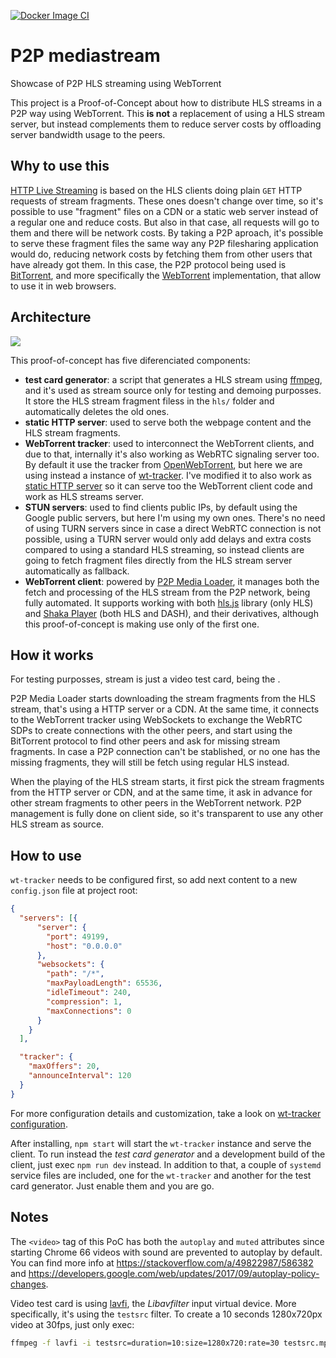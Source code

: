 [![Docker Image CI](https://github.com/helios-h2020/h.extension-MediaStreaming-WebTorrent/actions/workflows/docker-image.yml/badge.svg)](https://github.com/helios-h2020/h.extension-MediaStreaming-WebTorrent/actions/workflows/docker-image.yml)

# P2P mediastream

Showcase of P2P HLS streaming using WebTorrent

This project is a Proof-of-Concept about how to distribute HLS streams in a P2P
way using WebTorrent. This **is not** a replacement of using a HLS stream
server, but instead complements them to reduce server costs by offloading server
bandwidth usage to the peers.

## Why to use this

[HTTP Live Streaming](https://developer.apple.com/streaming/) is based on the
HLS clients doing plain `GET` HTTP requests of stream fragments. These ones
doesn't change over time, so it's possible to use "fragment" files on a CDN or a
static web server instead of a regular one and reduce costs. But also in that
case, all requests will go to them and there will be network costs. By taking a
P2P aproach, it's possible to serve these fragment files the same way any P2P
filesharing application would do, reducing network costs by fetching them from
other users that have already got them. In this case, the P2P protocol being
used is [BitTorrent](https://www.bittorrent.com/), and more specifically the
[WebTorrent](https://webtorrent.io/) implementation, that allow to use it in web
browsers.

## Architecture

![](https://raw.githubusercontent.com/Novage/p2p-media-loader/gh-pages/images/p2p-media-loader-network.png)

This proof-of-concept has five diferenciated components:

- **test card generator**: a script that generates a HLS stream using
  [ffmpeg](https://www.ffmpeg.org/), and it's used as stream source only for
  testing and demoing purposses. It store the HLS stream fragment filess in the
  `hls/` folder and automatically deletes the old ones.
- **static HTTP server**: used to serve both the webpage content and the HLS
  stream fragments.
- **WebTorrent tracker**: used to interconnect the WebTorrent clients, and due
  to that, internally it's also working as WebRTC signaling server too. By
  default it use the tracker from [OpenWebTorrent](https://openwebtorrent.com/),
  but here we are using instead a instance of
  [wt-tracker](https://github.com/piranna/wt-tracker). I've modified it to also
  work as [static HTTP server](https://github.com/Novage/wt-tracker/issues/28)
  so it can serve too the WebTorrent client code and work as HLS streams server.
- **STUN servers**: used to find clients public IPs, by default using the Google
  public servers, but here I'm using my own ones. There's no need of using TURN
  servers since in case a direct WebRTC connection is not possible, using a TURN
  server would only add delays and extra costs compared to using a standard HLS
  streaming, so instead clients are going to fetch fragment files directly from
  the HLS stream server automatically as fallback.
- **WebTorrent client**: powered by
  [P2P Media Loader](https://github.com/Novage/p2p-media-loader), it manages
  both the fetch and processing of the HLS stream from the P2P network, being
  fully automated. It supports working with both
  [hls.js](https://github.com/video-dev/hls.js) library (only HLS) and
  [Shaka Player](https://github.com/google/shaka-player) (both HLS and DASH),
  and their derivatives, although this proof-of-concept is making use only of
  the first one.

## How it works

For testing purposses, stream is just a video test card, being the .

P2P Media Loader starts downloading the stream fragments from the HLS stream,
that's using a HTTP server or a CDN. At the same time, it connects to the
WebTorrent tracker using WebSockets to exchange the WebRTC SDPs to create
connections with the other peers, and start using the BitTorrent protocol to
find other peers and ask for missing stream fragments. In case a P2P connection
can't be stablished, or no one has the missing fragments, they will still be
fetch using regular HLS instead.

When the playing of the HLS stream starts, it first pick the stream fragments
from the HTTP server or CDN, and at the same time, it ask in advance for other
stream fragments to other peers in the WebTorrent network. P2P management is
fully done on client side, so it's transparent to use any other HLS stream as
source.

## How to use

`wt-tracker` needs to be configured first, so add next content to a new
`config.json` file at project root:

```json
{
  "servers": [{
      "server": {
        "port": 49199,
        "host": "0.0.0.0"
      },
      "websockets": {
        "path": "/*",
        "maxPayloadLength": 65536,
        "idleTimeout": 240,
        "compression": 1,
        "maxConnections": 0
      }
    }
  ],

  "tracker": {
    "maxOffers": 20,
    "announceInterval": 120
  }
}
```

For more configuration details and customization, take a look on
[wt-tracker configuration](https://github.com/Novage/wt-tracker#configuration).

After installing, `npm start` will start the `wt-tracker` instance and serve the
client. To run instead the *test card generator* and a development build of the
client, just exec `npm run dev` instead. In addition to that, a couple of
`systemd` service files are included, one for the `wt-tracker` and another for
the test card generator. Just enable them and you are go.

## Notes

The `<video>` tag of this PoC has both the `autoplay` and `muted` attributes
since starting Chrome 66 videos with sound are prevented to autoplay by default.
You can find more info at https://stackoverflow.com/a/49822987/586382 and
https://developers.google.com/web/updates/2017/09/autoplay-policy-changes.

Video test card is using
[lavfi](https://www.bogotobogo.com/FFMpeg/ffmpeg_video_test_patterns_src.php),
the *Libavfilter* input virtual device. More specifically, it's using the
`testsrc` filter. To create a 10 seconds 1280x720px video at 30fps, just only
exec:

```sh
ffmpeg -f lavfi -i testsrc=duration=10:size=1280x720:rate=30 testsrc.mpg
```
